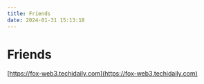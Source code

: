 ```yaml
---
title: Friends
date: 2024-01-31 15:13:18
---
```


# Friends

[https://fox-web3.techidaily.com](https://fox-web3.techidaily.com)